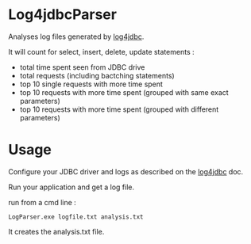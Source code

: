# Log4jdbcParser

Analyses log files generated by [log4jdbc](https://code.google.com/p/log4jdbc-log4j2).

It will count for select, insert, delete, update statements :

* total time spent seen from JDBC drive
* total requests (including bactching statements)
* top 10 single requests with more time spent
* top 10 requests with more time spent (grouped with same exact parameters)
* top 10 requests with more time spent (grouped with different parameters)

# Usage

Configure your JDBC driver and logs as described on the [log4jdbc](https://code.google.com/p/log4jdbc-log4j2) doc.

Run your application and get a log file.

run from a cmd line : 
```
LogParser.exe logfile.txt analysis.txt
```

It creates the analysis.txt file.
